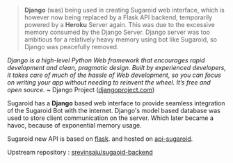
> **Django** (was) being used in creating Sugaroid web interface, which is however now being replaced by a Flask API backend, temporarily powered by a **Heroku** Server again. This was due to the excessive memory consumed by the Django Server. Django server was too ambitious for a relatively heavy memory using bot like Sugaroid, so Django was peacefully removed.

_Django is a high-level Python Web framework that encourages rapid development and clean, pragmatic design. Built by experienced developers, it takes care of much of the hassle of Web development, so you can focus on writing your app without needing to reinvent the wheel. It’s free and open source._ ~ Django Project ([djangoproject.com](https://djangoproject.com))

Sugaroid has a **Django** based web interface to provide seamless integration of the Sugaroid Bot with the internet. Django's model based database was used to store client communication on the server. Which later became a havoc, because of exponential memory usage.

Sugaroid new API is based on [flask](https://flaskproject.org). and hosted on [api-sugaroid](https://api-sugaroid.herokuapp.com).

Upstream repository : [srevinsaju/sugaoid-backend](https://github.com/srevinsaju/sugaroid-backend)

